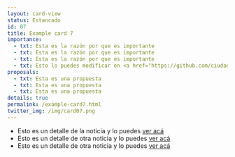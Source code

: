 ```yaml
---
layout: card-view
status: Estancado
id: 07
title: Example card 7
importance:
  - txt: Esta es la razón por que es importante
  - txt: Esta es la razón por que es importante
  - txt: Esta es la razón por que es importante
  - txt: Esto lo puedes modificar en <a href="https://github.com/ciudadanointeligente/AgendaTransparenciaDirectorioLegislativo/blob/gh-pages/_cards/card-07.md">Github</a>
proposals:
  - txt: Esta es una propuesta
  - txt: Esta es una propuesta
  - txt: Esta es una propuesta
details: true
permalink: /example-card7.html
twitter_img: /img/card07.png
---
```


* Esto es un detalle de la noticia y lo puedes [ver acá](http://camara.cl/pley/pley_detalle.aspx?prmID=10478&prmBL=10055-07)
* Esto es un detalle de otra noticia y lo puedes [ver acá](http://www.agendadeprobidad.gob.cl/?ver=2291)
* Esto es un detalle de otra noticia y lo puedes [ver acá](http://www.agendadeprobidad.gob.cl/?ver=2288)